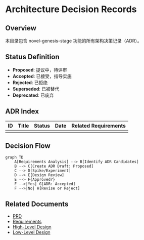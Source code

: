# Architecture Decision Records

## Overview
本目录包含 novel-genesis-stage 功能的所有架构决策记录（ADR）。

## Status Definition
- **Proposed**: 提议中，待评审
- **Accepted**: 已接受，指导实施
- **Rejected**: 已拒绝
- **Superseded**: 已被替代
- **Deprecated**: 已废弃

## ADR Index

| ID | Title | Status | Date | Related Requirements |
|----|-------|--------|------|---------------------|
| <!-- ADR 将在 /spec-task:adr-draft 阶段生成 --> |

## Decision Flow
```mermaid
graph TD
    A[Requirements Analysis] --> B[Identify ADR Candidates]
    B --> C[Create ADR Draft: Proposed]
    C --> D[Spike/Experiment]
    D --> E[Design Review]
    E --> F{Approved?}
    F -->|Yes| G[ADR: Accepted]
    F -->|No| H[Revise or Reject]
```

## Related Documents
- [PRD](../prd.md)
- [Requirements](../requirements.md)
- [High-Level Design](../design-hld.md)
- [Low-Level Design](../design-lld.md)